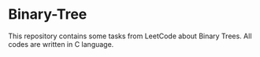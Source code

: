# Binary-Tree
This repository contains some tasks from LeetCode about Binary Trees. All codes are written in C language.
